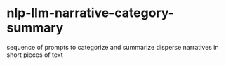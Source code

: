 # nlp-llm-narrative-category-summary
sequence of prompts to categorize and summarize disperse narratives in short pieces of text
